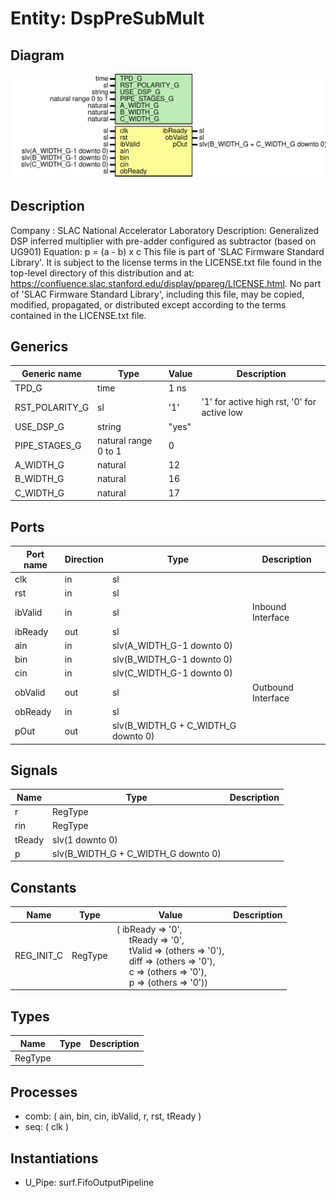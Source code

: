 # Entity: DspPreSubMult

## Diagram

![Diagram](DspPreSubMult.svg "Diagram")
## Description

Company    : SLAC National Accelerator Laboratory
Description: Generalized DSP inferred multiplier with pre-adder
             configured as subtractor (based on UG901)
Equation: p = (a - b) x c
This file is part of 'SLAC Firmware Standard Library'.
It is subject to the license terms in the LICENSE.txt file found in the
top-level directory of this distribution and at:
   https://confluence.slac.stanford.edu/display/ppareg/LICENSE.html.
No part of 'SLAC Firmware Standard Library', including this file,
may be copied, modified, propagated, or distributed except according to
the terms contained in the LICENSE.txt file.
## Generics

| Generic name   | Type                 | Value | Description                                 |
| -------------- | -------------------- | ----- | ------------------------------------------- |
| TPD_G          | time                 | 1 ns  |                                             |
| RST_POLARITY_G | sl                   | '1'   | '1' for active high rst, '0' for active low |
| USE_DSP_G      | string               | "yes" |                                             |
| PIPE_STAGES_G  | natural range 0 to 1 | 0     |                                             |
| A_WIDTH_G      | natural              | 12    |                                             |
| B_WIDTH_G      | natural              | 16    |                                             |
| C_WIDTH_G      | natural              | 17    |                                             |
## Ports

| Port name | Direction | Type                                | Description        |
| --------- | --------- | ----------------------------------- | ------------------ |
| clk       | in        | sl                                  |                    |
| rst       | in        | sl                                  |                    |
| ibValid   | in        | sl                                  | Inbound Interface  |
| ibReady   | out       | sl                                  |                    |
| ain       | in        | slv(A_WIDTH_G-1 downto 0)           |                    |
| bin       | in        | slv(B_WIDTH_G-1 downto 0)           |                    |
| cin       | in        | slv(C_WIDTH_G-1 downto 0)           |                    |
| obValid   | out       | sl                                  | Outbound Interface |
| obReady   | in        | sl                                  |                    |
| pOut      | out       | slv(B_WIDTH_G + C_WIDTH_G downto 0) |                    |
## Signals

| Name   | Type                                | Description |
| ------ | ----------------------------------- | ----------- |
| r      | RegType                             |             |
| rin    | RegType                             |             |
| tReady | slv(1 downto 0)                     |             |
| p      | slv(B_WIDTH_G + C_WIDTH_G downto 0) |             |
## Constants

| Name       | Type    | Value                                                                                                                                                                                                                                                                                                                                                                      | Description |
| ---------- | ------- | -------------------------------------------------------------------------------------------------------------------------------------------------------------------------------------------------------------------------------------------------------------------------------------------------------------------------------------------------------------------------- | ----------- |
| REG_INIT_C | RegType |  (       ibReady => '0',<br><span style="padding-left:20px">       tReady  => '0',<br><span style="padding-left:20px">       tValid  => (others => '0'),<br><span style="padding-left:20px">       diff    => (others => '0'),<br><span style="padding-left:20px">       c       => (others => '0'),<br><span style="padding-left:20px">       p       => (others => '0')) |             |
## Types

| Name    | Type | Description |
| ------- | ---- | ----------- |
| RegType |      |             |
## Processes
- comb: ( ain, bin, cin, ibValid, r, rst, tReady )
- seq: ( clk )
## Instantiations

- U_Pipe: surf.FifoOutputPipeline
